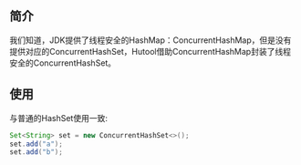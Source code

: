 ## 简介

我们知道，JDK提供了线程安全的HashMap：ConcurrentHashMap，但是没有提供对应的ConcurrentHashSet，Hutool借助ConcurrentHashMap封装了线程安全的ConcurrentHashSet。

## 使用

与普通的HashSet使用一致:

```java
Set<String> set = new ConcurrentHashSet<>();
set.add("a");
set.add("b");
```